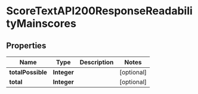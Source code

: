 

# ScoreTextAPI200ResponseReadabilityMainscores


## Properties

| Name | Type | Description | Notes |
|------------ | ------------- | ------------- | -------------|
|**totalPossible** | **Integer** |  |  [optional] |
|**total** | **Integer** |  |  [optional] |



